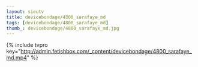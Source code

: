 ```yaml
--- 
layout: sieutv
title: devicebondage/4800_sarafaye_md
tags: [devicebondage/4800_sarafaye_md]
thumb_: devicebondage/4800_sarafaye_md.jpg
---
```

{% include tvpro key="http://admin.fetishbox.com/_content/devicebondage/4800_sarafaye_md.mp4" %} 
